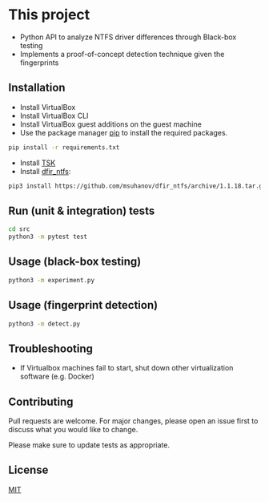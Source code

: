# This project

- Python API to analyze NTFS driver differences through Black-box testing 
- Implements a proof-of-concept detection technique given the fingerprints

## Installation
- Install VirtualBox
- Install VirtualBox CLI
- Install VirtualBox guest additions on the guest machine
- Use the package manager [pip](https://pip.pypa.io/en/stable/) to install the required packages.
```bash
pip install -r requirements.txt
```
- Install [TSK](https://www.sleuthkit.org/)
- Install [dfir_ntfs](https://github.com/msuhanov/dfir_ntfs): 
```bash
pip3 install https://github.com/msuhanov/dfir_ntfs/archive/1.1.18.tar.gz
```


## Run (unit & integration) tests

```bash
cd src
python3 -m pytest test
```

## Usage (black-box testing)

```bash
python3 -m experiment.py
```

## Usage (fingerprint detection)

```bash
python3 -m detect.py
```

## Troubleshooting
- If Virtualbox machines fail to start, shut down other virtualization software (e.g. Docker)

## Contributing

Pull requests are welcome. For major changes, please open an issue first
to discuss what you would like to change.

Please make sure to update tests as appropriate.

## License

[MIT](https://choosealicense.com/licenses/mit/)
